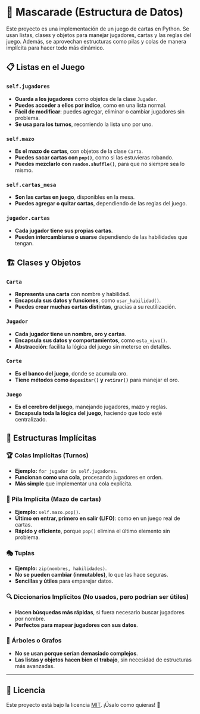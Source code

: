 # 🎴 Mascarade (Estructura de Datos)

Este proyecto es una implementación de un juego de cartas en Python. Se usan listas, clases y objetos para manejar jugadores, cartas y las reglas del juego. Además, se aprovechan estructuras como pilas y colas de manera implícita para hacer todo más dinámico.

## 📋 Listas en el Juego

### `self.jugadores`
- **Guarda a los jugadores** como objetos de la clase `Jugador`.
- **Puedes acceder a ellos por índice**, como en una lista normal.
- **Fácil de modificar**: puedes agregar, eliminar o cambiar jugadores sin problema.
- **Se usa para los turnos**, recorriendo la lista uno por uno.

### `self.mazo`
- **Es el mazo de cartas**, con objetos de la clase `Carta`.
- **Puedes sacar cartas con `pop()`**, como si las estuvieras robando.
- **Puedes mezclarlo con `random.shuffle()`**, para que no siempre sea lo mismo.

### `self.cartas_mesa`
- **Son las cartas en juego**, disponibles en la mesa.
- **Puedes agregar o quitar cartas**, dependiendo de las reglas del juego.

### `jugador.cartas`
- **Cada jugador tiene sus propias cartas**.
- **Pueden intercambiarse o usarse** dependiendo de las habilidades que tengan.

## 🏗️ Clases y Objetos

### `Carta`
- **Representa una carta** con nombre y habilidad.
- **Encapsula sus datos y funciones**, como `usar_habilidad()`.
- **Puedes crear muchas cartas distintas**, gracias a su reutilización.

### `Jugador`
- **Cada jugador tiene un nombre, oro y cartas**.
- **Encapsula sus datos y comportamientos**, como `esta_vivo()`.
- **Abstracción**: facilita la lógica del juego sin meterse en detalles.

### `Corte`
- **Es el banco del juego**, donde se acumula oro.
- **Tiene métodos como `depositar()` y `retirar()`** para manejar el oro.

### `Juego`
- **Es el cerebro del juego**, manejando jugadores, mazo y reglas.
- **Encapsula toda la lógica del juego**, haciendo que todo esté centralizado.

## 🔄 Estructuras Implícitas

### 🏆 Colas Implícitas (Turnos)
- **Ejemplo:** `for jugador in self.jugadores`.
- **Funcionan como una cola**, procesando jugadores en orden.
- **Más simple** que implementar una cola explícita.

### 🎴 Pila Implícita (Mazo de cartas)
- **Ejemplo:** `self.mazo.pop()`.
- **Último en entrar, primero en salir (LIFO)**: como en un juego real de cartas.
- **Rápido y eficiente**, porque `pop()` elimina el último elemento sin problema.

### 🎭 Tuplas
- **Ejemplo:** `zip(nombres, habilidades)`.
- **No se pueden cambiar (inmutables)**, lo que las hace seguras.
- **Sencillas y útiles** para emparejar datos.

### 🔍 Diccionarios Implícitos (No usados, pero podrían ser útiles)
- **Hacen búsquedas más rápidas**, si fuera necesario buscar jugadores por nombre.
- **Perfectos para mapear jugadores con sus datos**.

### 🌳 Árboles o Grafos
- **No se usan porque serían demasiado complejos**.
- **Las listas y objetos hacen bien el trabajo**, sin necesidad de estructuras más avanzadas.

---

## 📜 Licencia
Este proyecto está bajo la licencia [MIT](LICENSE). ¡Úsalo como quieras! 🚀
